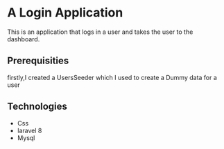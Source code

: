 # A Login Application
This is an application that logs in a user and takes the user to the dashboard.

## Prerequisities
firstly,I created a UsersSeeder which I used to create a Dummy data for a user 


## Technologies 
* Css
* laravel 8
* Mysql
